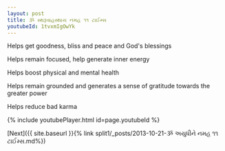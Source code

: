 ```yaml
---
layout: post
title: ૐ સ્થરૂવાહસ્થાય નમહ ૧૧ ટાઈમ્સ
youtubeId: 1tvxmIgOwYk
---
```

 
 
Helps get goodness, bliss and peace and God's blessings
 
Helps remain focused, help generate inner energy 
 
Helps boost physical and mental health 
 
Helps remain grounded and generates a sense of gratitude towards the greater power 
 
Helps reduce bad karma
 
 
 
 


{% include youtubePlayer.html id=page.youtubeId %}
 
[Next]({{ site.baseurl }}{% link  split1/_posts/2013-10-21-ૐ અયુધીને નમહ ૧૧ ટાઈમ્સ.md%})
 
